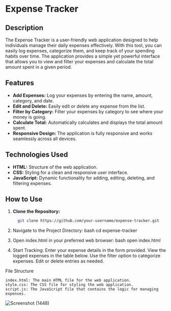 # Expense Tracker

## Description

The Expense Tracker is a user-friendly web application designed to help individuals manage their daily expenses effectively. With this tool, you can easily log expenses, categorize them, and keep track of your spending habits over time. The application provides a simple yet powerful interface that allows you to view and filter your expenses and calculate the total amount spent in a given period.

## Features

- **Add Expenses:** Log your expenses by entering the name, amount, category, and date.
- **Edit and Delete:** Easily edit or delete any expense from the list.
- **Filter by Category:** Filter your expenses by category to see where your money is going.
- **Calculate Total:** Automatically calculates and displays the total amount spent.
- **Responsive Design:** The application is fully responsive and works seamlessly across all devices.

## Technologies Used

- **HTML:** Structure of the web application.
- **CSS:** Styling for a clean and responsive user interface.
- **JavaScript:** Dynamic functionality for adding, editing, deleting, and filtering expenses.

## How to Use

1. **Clone the Repository:**
    ```bash
      git clone https://github.com/your-username/expense-tracker.git
2. Navigate to the Project Directory:
    bash
      cd expense-tracker
3. Open index.html in your preferred web browser:
    bash
      open index.html

4. Start Tracking:
      Enter your expense details in the form provided.
      View the logged expenses in the table below.
      Use the filter option to categorize expenses.
      Edit or delete entries as needed.

File Structure

    index.html: The main HTML file for the web application.
    style.css: The CSS file for styling the web application.
    script.js: The JavaScript file that contains the logic for managing expenses.

![Screenshot (1448)](https://github.com/user-attachments/assets/50769ef8-6dba-438b-a641-8411c917dc29)

